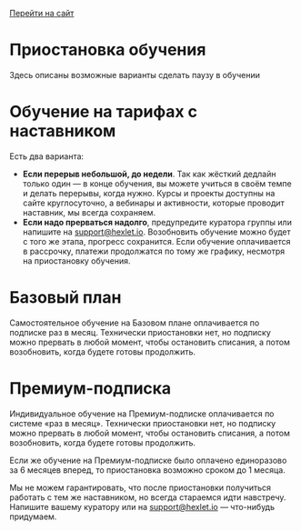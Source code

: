 [Перейти на сайт](https://ru.hexlet.io)

# Приостановка обучения

Здесь описаны возможные варианты сделать паузу в обучении

# Обучение на тарифах с наставником

Есть два варианта:

* **Если перерыв небольшой, до недели**. Так как жёсткий дедлайн только один — в конце обучения, вы можете учиться в своём темпе и делать перерывы, когда нужно. Курсы и проекты доступны на сайте круглосуточно, а вебинары и активности, которые проводит наставник, мы всегда сохраняем.
* **Если надо прерваться надолго**, предупредите куратора группы или напишите на support@hexlet.io. Возобновить обучение можно будет с того же этапа, прогресс сохранится. Если обучение оплачивается в рассрочку, платежи продолжатся по тому же графику, несмотря на приостановку обучения.

# Базовый план

Самостоятельное обучение на Базовом плане оплачивается по подписке раз в месяц. Технически приостановки нет, но подписку можно прервать в любой момент, чтобы остановить списания, а потом возобновить, когда будете готовы продолжить.

# Премиум-подписка

Индивидуальное обучение на Премиум-подписке оплачивается по системе «раз в месяц». Технически приостановки нет, но подписку можно прервать в любой момент, чтобы остановить списания, а потом возобновить, когда будете готовы продолжить.

Если же обучение на Премиум-подписке было оплачено единоразово за 6 месяцев вперед, то приостановка возможно сроком до 1 месяца.

Мы не можем гарантировать, что после приостановки получиться работать с тем же наставником, но всегда стараемся идти навстречу. Напишите вашему куратору или на support@hexlet.io — что-нибудь придумаем.
